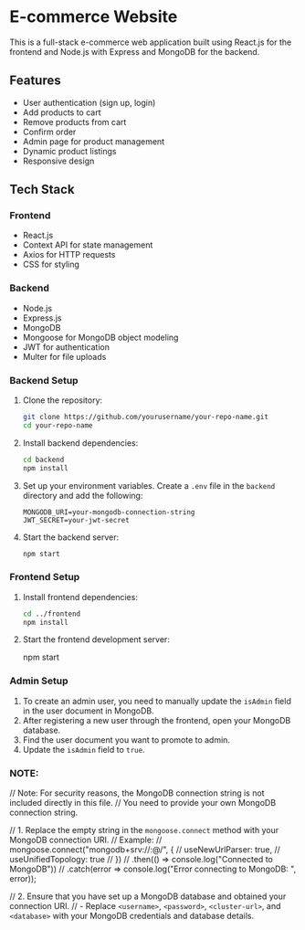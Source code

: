 # E-commerce Website

This is a full-stack e-commerce web application built using React.js for the frontend and Node.js with Express and MongoDB for the backend.

## Features

- User authentication (sign up, login)
- Add products to cart
- Remove products from cart
- Confirm order
- Admin page for product management
- Dynamic product listings
- Responsive design

## Tech Stack

### Frontend

- React.js
- Context API for state management
- Axios for HTTP requests
- CSS for styling

### Backend

- Node.js
- Express.js
- MongoDB
- Mongoose for MongoDB object modeling
- JWT for authentication
- Multer for file uploads


### Backend Setup

1. Clone the repository:
    ```sh
    git clone https://github.com/yourusername/your-repo-name.git
    cd your-repo-name
    ```

2. Install backend dependencies:
    ```sh
    cd backend
    npm install
    ```

3. Set up your environment variables. Create a `.env` file in the `backend` directory and add the following:
    ```env
    MONGODB_URI=your-mongodb-connection-string
    JWT_SECRET=your-jwt-secret
    ```

4. Start the backend server:
    ```sh
    npm start
    ```

### Frontend Setup

1. Install frontend dependencies:
    ```sh
    cd ../frontend
    npm install
 

2. Start the frontend development server:
  
    npm start
  

### Admin Setup

1. To create an admin user, you need to manually update the `isAdmin` field in the user document in MongoDB.
2. After registering a new user through the frontend, open your MongoDB database.
3. Find the user document you want to promote to admin.
4. Update the `isAdmin` field to `true`.

### NOTE:

// Note: For security reasons, the MongoDB connection string is not included directly in this file.
// You need to provide your own MongoDB connection string.

// 1. Replace the empty string in the `mongoose.connect` method with your MongoDB connection URI.
//    Example:
//    mongoose.connect("mongodb+srv://<username>:<password>@<cluster-url>/<database>", {
//        useNewUrlParser: true,
//        useUnifiedTopology: true
//    })
//    .then(() => console.log("Connected to MongoDB"))
//    .catch(error => console.log("Error connecting to MongoDB: ", error));

// 2. Ensure that you have set up a MongoDB database and obtained your connection URI.
//    - Replace `<username>`, `<password>`, `<cluster-url>`, and `<database>` with your MongoDB credentials and database details.




